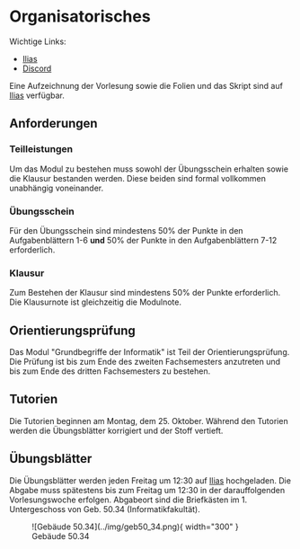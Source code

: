 # Organisatorisches

Wichtige Links:

* [Ilias](s.kit.edu/gbi)
* [Discord](https://discord.gg/M6XdSkNd)

Eine Aufzeichnung der Vorlesung sowie die Folien und das Skript sind auf [Ilias](s.kit.edu/gbi) verfügbar.

## Anforderungen
### Teilleistungen
Um das Modul zu bestehen muss sowohl der Übungsschein erhalten sowie die Klausur bestanden werden.
Diese beiden sind formal vollkommen unabhängig voneinander.

### Übungsschein
Für den Übungsschein sind mindestens 50% der Punkte in den Aufgabenblättern 1-6 **und**
50% der Punkte in den Aufgabenblättern 7-12 erforderlich.

### Klausur
Zum Bestehen der Klausur sind mindestens 50% der Punkte erforderlich.
Die Klausurnote ist gleichzeitig die Modulnote.

## Orientierungsprüfung
Das Modul "Grundbegriffe der Informatik" ist Teil der Orientierungsprüfung.
Die Prüfung ist bis zum Ende des zweiten Fachsemesters anzutreten und bis zum Ende des
dritten Fachsemesters zu bestehen.

## Tutorien
Die Tutorien beginnen am Montag, dem 25. Oktober.
Während den Tutorien werden die Übungsblätter korrigiert und der Stoff vertieft.

## Übungsblätter
Die Übungsblätter werden jeden Freitag um 12:30 auf [Ilias](s.kit.edu/gbi) hochgeladen.
Die Abgabe muss spätestens bis zum Freitag um 12:30 in der darauffolgenden Vorlesungswoche erfolgen.
Abgabeort sind die Briefkästen im 1. Untergeschoss von Geb. 50.34 (Informatikfakultät).
<figure markdown> 
  ![Gebäude 50.34](../img/geb50_34.png){ width="300" }
  <figcaption>Gebäude 50.34</figcaption>
</figure>
